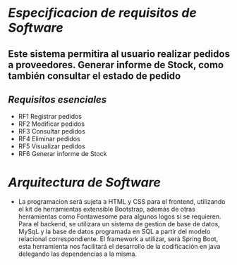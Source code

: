 # *_Especificacion de requisitos de Software_*

## Este sistema permitira al usuario realizar pedidos a proveedores. Generar informe de Stock, como también consultar el estado de pedido

## _Requisitos esenciales_
 - RF1 Registrar pedidos
 - RF2 Modificar pedidos
 - RF3 Consultar pedidos
 - RF4 Eliminar  pedidos
 - RF5 Visualizar pedidos
 - RF6 Generar informe de Stock
  

# *Arquitectura de Software*
 - La programacion será sujeta a HTML y CSS para el frontend, utilizando el kit de herramientas extensible Bootstrap, además de otras herramientas como Fontawesome para algunos logos si se requieren. Para el backend, se utilizara un sistema de gestion de base de datos, MySqL y la base de datos programada en SQL a partir del modelo relacional correspondiente. El framework a utilizar, será Spring Boot, esta herramienta nos facilitará el desarrollo de la codificación en java delegando las dependencias a la misma.
